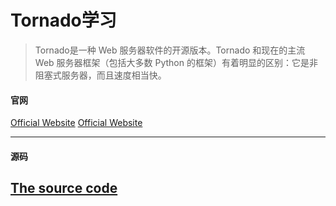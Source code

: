# Tornado学习

> Tornado是一种 Web 服务器软件的开源版本。Tornado 和现在的主流 Web 服务器框架（包括大多数 Python 的框架）有着明显的区别：它是非阻塞式服务器，而且速度相当快。

#### 官网
[Official Website](http://www.tornadoweb.org/en/stable/#)
[Official Website](http://www.tornadoweb.cn/)

---
#### 源码
[The source code](https://github.com/tornadoweb/tornado)
---


